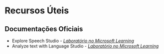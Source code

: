 # Recursos Úteis 
## Documentações Oficiais 
- Explore Speech Studio - [*Laboratório no Microsoft Learning*](<https://microsoftlearning.github.io/mslearn-ai-fundamentals/Instructions/Labs/09-speech.html>)
- Analyze text with Language Studio - [*Laboratório no Microsoft Learning*](<https://microsoftlearning.github.io/mslearn-ai-fundamentals/Instructions/Labs/06-text-analysis.html>)
